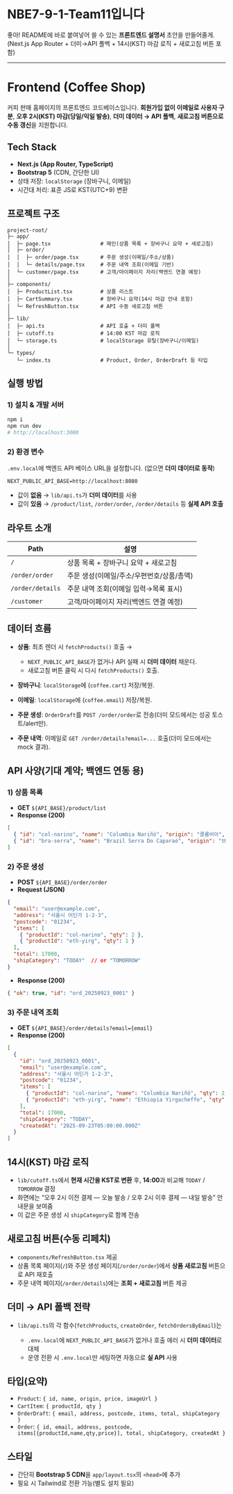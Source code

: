 # NBE7-9-1-Team11입니다

좋아! README에 바로 붙여넣어 쓸 수 있는 **프론트엔드 설명서** 초안을 만들어줄게. (Next.js App Router + 더미→API 폴백 + 14시(KST) 마감 로직 + 새로고침 버튼 포함)

---

# Frontend (Coffee Shop)

커피 판매 홈페이지의 프론트엔드 코드베이스입니다.
**회원가입 없이 이메일로 사용자 구분**, **오후 2시(KST) 마감(당일/익일 발송)**, **더미 데이터 → API 폴백**, **새로고침 버튼으로 수동 갱신**을 지원합니다.

## Tech Stack

* **Next.js (App Router, TypeScript)**
* **Bootstrap 5** (CDN, 간단한 UI)
* 상태 저장: `localStorage` (장바구니, 이메일)
* 시간대 처리: 표준 JS로 KST(UTC+9) 변환

## 프로젝트 구조

```
project-root/
├─ app/
│  ├─ page.tsx                # 메인(상품 목록 + 장바구니 요약 + 새로고침)
│  ├─ order/
│  │  ├─ order/page.tsx       # 주문 생성(이메일/주소/상품)
│  │  └─ details/page.tsx     # 주문 내역 조회(이메일 기반)
│  └─ customer/page.tsx       # 고객/마이페이지 자리(백엔드 연결 예정)
│
├─ components/
│  ├─ ProductList.tsx         # 상품 리스트
│  ├─ CartSummary.tsx         # 장바구니 요약(14시 마감 안내 포함)
│  └─ RefreshButton.tsx       # API 수동 새로고침 버튼
│
├─ lib/
│  ├─ api.ts                  # API 호출 + 더미 폴백
│  ├─ cutoff.ts               # 14:00 KST 마감 로직
│  └─ storage.ts              # localStorage 유틸(장바구니/이메일)
│
└─ types/
   └─ index.ts                # Product, Order, OrderDraft 등 타입
```

## 실행 방법

### 1) 설치 & 개발 서버

```bash
npm i
npm run dev
# http://localhost:3000
```

### 2) 환경 변수

`.env.local`에 백엔드 API 베이스 URL을 설정합니다. (없으면 **더미 데이터로 동작**)

```env
NEXT_PUBLIC_API_BASE=http://localhost:8080
```

* 값이 **없음** → `lib/api.ts`가 **더미 데이터**를 사용
* 값이 **있음** → `/product/list`, `/order/order`, `/order/details` 등 **실제 API 호출**

## 라우트 소개

| Path             | 설명                       |
| ---------------- | ------------------------ |
| `/`              | 상품 목록 + 장바구니 요약 + 새로고침   |
| `/order/order`   | 주문 생성(이메일/주소/우편번호/상품/총액) |
| `/order/details` | 주문 내역 조회(이메일 입력→목록 표시)   |
| `/customer`      | 고객/마이페이지 자리(백엔드 연결 예정)   |

## 데이터 흐름

* **상품**: 최초 렌더 시 `fetchProducts()` 호출 →

  * `NEXT_PUBLIC_API_BASE`가 없거나 API 실패 시 **더미 데이터** 채운다.
  * 새로고침 버튼 클릭 시 다시 `fetchProducts()` 호출.
* **장바구니**: `localStorage`에 (`coffee.cart`) 저장/복원.
* **이메일**: `localStorage`에 (`coffee.email`) 저장/복원.
* **주문 생성**: `OrderDraft`를 `POST /order/order`로 전송(더미 모드에서는 성공 토스트/alert만).
* **주문 내역**: 이메일로 `GET /order/details?email=...` 호출(더미 모드에서는 mock 결과).

## API 사양(기대 계약; 백엔드 연동 용)

### 1) 상품 목록

* **GET** `${API_BASE}/product/list`
* **Response (200)**

```json
[
  { "id": "col-narino", "name": "Columbia Nariñó", "origin": "콜롬비아", "price": 5000, "imageUrl": "https://..." },
  { "id": "bra-serra", "name": "Brazil Serra Do Caparaó", "origin": "브라질", "price": 6000, "imageUrl": "https://..." }
]
```

### 2) 주문 생성

* **POST** `${API_BASE}/order/order`
* **Request (JSON)**

```json
{
  "email": "user@example.com",
  "address": "서울시 어딘가 1-2-3",
  "postcode": "01234",
  "items": [
    { "productId": "col-narino", "qty": 2 },
    { "productId": "eth-yirg", "qty": 1 }
  ],
  "total": 17000,
  "shipCategory": "TODAY"  // or "TOMORROW"
}
```

* **Response (200)**

```json
{ "ok": true, "id": "ord_20250923_0001" }
```

### 3) 주문 내역 조회

* **GET** `${API_BASE}/order/details?email={email}`
* **Response (200)**

```json
[
  {
    "id": "ord_20250923_0001",
    "email": "user@example.com",
    "address": "서울시 어딘가 1-2-3",
    "postcode": "01234",
    "items": [
      { "productId": "col-narino", "name": "Columbia Nariñó", "qty": 2, "price": 5000 },
      { "productId": "eth-yirg", "name": "Ethiopia Yirgacheffe", "qty": 1, "price": 7000 }
    ],
    "total": 17000,
    "shipCategory": "TODAY",
    "createdAt": "2025-09-23T05:00:00.000Z"
  }
]
```

## 14시(KST) 마감 로직

* `lib/cutoff.ts`에서 **현재 시간을 KST로 변환** 후, **14:00**과 비교해 `TODAY` / `TOMORROW` 결정
* 화면에는 “오후 2시 이전 결제 — 오늘 발송 / 오후 2시 이후 결제 — 내일 발송” 안내문을 보여줌
* 이 값은 주문 생성 시 `shipCategory`로 함께 전송

## 새로고침 버튼(수동 리페치)

* `components/RefreshButton.tsx` 제공
* 상품 목록 페이지(`/`)와 주문 생성 페이지(`/order/order`)에서 **상품 새로고침** 버튼으로 API 재호출
* 주문 내역 페이지(`/order/details`)에는 **조회 + 새로고침** 버튼 제공

## 더미 → API 폴백 전략

* `lib/api.ts`의 각 함수(`fetchProducts`, `createOrder`, `fetchOrdersByEmail`)는

  * `.env.local`에 `NEXT_PUBLIC_API_BASE`가 없거나 호출 에러 시 **더미 데이터**로 대체
  * 운영 전환 시 `.env.local`만 세팅하면 자동으로 **실 API** 사용

## 타입(요약)

* `Product`: `{ id, name, origin, price, imageUrl }`
* `CartItem`: `{ productId, qty }`
* `OrderDraft`: `{ email, address, postcode, items, total, shipCategory }`
* `Order`: `{ id, email, address, postcode, items[{productId,name,qty,price}], total, shipCategory, createdAt }`

## 스타일

* 간단히 **Bootstrap 5 CDN**을 `app/layout.tsx`의 `<head>`에 추가
* 필요 시 Tailwind로 전환 가능(별도 설치 필요)
